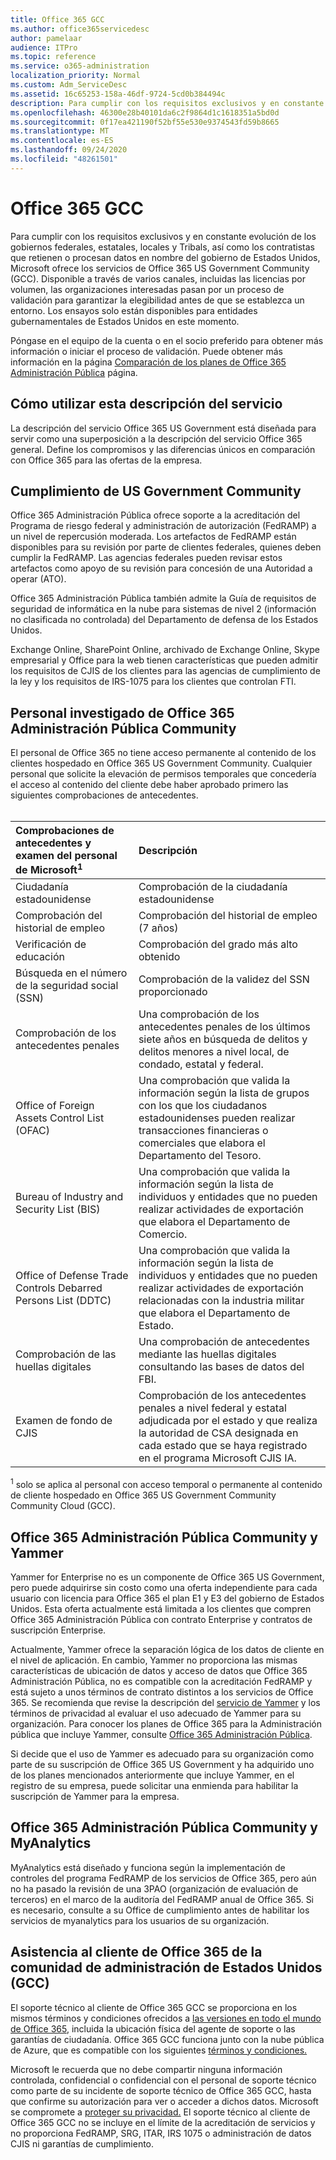 ```yaml
---
title: Office 365 GCC
ms.author: office365servicedesc
author: pamelaar
audience: ITPro
ms.topic: reference
ms.service: o365-administration
localization_priority: Normal
ms.custom: Adm_ServiceDesc
ms.assetid: 16c65253-158a-46df-9724-5cd0b384494c
description: Para cumplir con los requisitos exclusivos y en constante evolución de los gobiernos federales, estatales, locales y Tribals, así como los contratistas que retienen o procesan datos en nombre del gobierno de Estados Unidos, Microsoft ofrece los servicios de Office 365 US Government Community (GCC). Disponible a través de varios canales, incluidas las licencias por volumen, las organizaciones interesadas pasan por un proceso de validación para garantizar la elegibilidad antes de que se establezca un entorno. Los ensayos solo están disponibles para entidades gubernamentales de Estados Unidos en este momento.
ms.openlocfilehash: 46300e28b40101da6c2f9864d1c1618351a5bd0d
ms.sourcegitcommit: 0f17ea421190f52bf55e530e9374543fd59b8665
ms.translationtype: MT
ms.contentlocale: es-ES
ms.lasthandoff: 09/24/2020
ms.locfileid: "48261501"
---
```

# <a name="office-365-gcc"></a>Office 365 GCC

Para cumplir con los requisitos exclusivos y en constante evolución de los gobiernos federales, estatales, locales y Tribals, así como los contratistas que retienen o procesan datos en nombre del gobierno de Estados Unidos, Microsoft ofrece los servicios de Office 365 US Government Community (GCC). Disponible a través de varios canales, incluidas las licencias por volumen, las organizaciones interesadas pasan por un proceso de validación para garantizar la elegibilidad antes de que se establezca un entorno. Los ensayos solo están disponibles para entidades gubernamentales de Estados Unidos en este momento. 
  
Póngase en el equipo de la cuenta o en el socio preferido para obtener más información o iniciar el proceso de validación. Puede obtener más información en la página [Comparación de los planes de Office 365 Administración Pública](https://products.office.com/government/compare-office-365-government-plans) página. 
  
## <a name="how-to-use-this-service-description"></a>Cómo utilizar esta descripción del servicio

La descripción del servicio Office 365 US Government está diseñada para servir como una superposición a la descripción del servicio Office 365 general. Define los compromisos y las diferencias únicos en comparación con Office 365 para las ofertas de la empresa.
  
## <a name="us-government-community-compliance"></a>Cumplimiento de US Government Community

Office 365 Administración Pública ofrece soporte a la acreditación del Programa de riesgo federal y administración de autorización (FedRAMP) a un nivel de repercusión moderada. Los artefactos de FedRAMP están disponibles para su revisión por parte de clientes federales, quienes deben cumplir la FedRAMP. Las agencias federales pueden revisar estos artefactos como apoyo de su revisión para concesión de una Autoridad a operar (ATO).
  
Office 365 Administración Pública también admite la Guía de requisitos de seguridad de informática en la nube para sistemas de nivel 2 (información no clasificada no controlada) del Departamento de defensa de los Estados Unidos. 
  
Exchange Online, SharePoint Online, archivado de Exchange Online, Skype empresarial y Office para la web tienen características que pueden admitir los requisitos de CJIS de los clientes para las agencias de cumplimiento de la ley y los requisitos de IRS-1075 para los clientes que controlan FTI.
  
## <a name="office-365-us-government-community-screened-personnel"></a>Personal investigado de Office 365 Administración Pública Community

El personal de Office 365 no tiene acceso permanente al contenido de los clientes hospedado en Office 365 US Government Community. Cualquier personal que solicite la elevación de permisos temporales que concedería el acceso al contenido del cliente debe haber aprobado primero las siguientes comprobaciones de antecedentes.<br><br> 
  
| Comprobaciones de antecedentes y examen del personal de Microsoft<sup>1</sup> | Descripción |
|:-----|:-----|
|Ciudadanía estadounidense  <br/> |Comprobación de la ciudadanía estadounidense  <br/> |
|Comprobación del historial de empleo  <br/> |Comprobación del historial de empleo (7 años)  <br/> |
|Verificación de educación  <br/> |Comprobación del grado más alto obtenido  <br/> |
|Búsqueda en el número de la seguridad social (SSN)  <br/> |Comprobación de la validez del SSN proporcionado  <br/> |
|Comprobación de los antecedentes penales  <br/> |Una comprobación de los antecedentes penales de los últimos siete años en búsqueda de delitos y delitos menores a nivel local, de condado, estatal y federal.  <br/> |
|Office of Foreign Assets Control List (OFAC)  <br/> |Una comprobación que valida la información según la lista de grupos con los que los ciudadanos estadounidenses pueden realizar transacciones financieras o comerciales que elabora el Departamento del Tesoro.  <br/> |
|Bureau of Industry and Security List (BIS)  <br/> |Una comprobación que valida la información según la lista de individuos y entidades que no pueden realizar actividades de exportación que elabora el Departamento de Comercio.  <br/> |
|Office of Defense Trade Controls Debarred Persons List (DDTC)  <br/> |Una comprobación que valida la información según la lista de individuos y entidades que no pueden realizar actividades de exportación relacionadas con la industria militar que elabora el Departamento de Estado.  <br/> |
|Comprobación de las huellas digitales  <br/> |Una comprobación de antecedentes mediante las huellas digitales consultando las bases de datos del FBI.  <br/> |
|Examen de fondo de CJIS  <br/> |Comprobación de los antecedentes penales a nivel federal y estatal adjudicada por el estado y que realiza la autoridad de CSA designada en cada estado que se haya registrado en el programa Microsoft CJIS IA.  <br/> |

<sup>1</sup> solo se aplica al personal con acceso temporal o permanente al contenido de cliente hospedado en Office 365 US Government Community Community Cloud (GCC).
  
## <a name="office-365-us-government-community-and-yammer"></a>Office 365 Administración Pública Community y Yammer

Yammer for Enterprise no es un componente de Office 365 US Government, pero puede adquirirse sin costo como una oferta independiente para cada usuario con licencia para Office 365 el plan E1 y E3 del gobierno de Estados Unidos. Esta oferta actualmente está limitada a los clientes que compren Office 365 Administración Pública con contrato Enterprise y contratos de suscripción Enterprise. 
  
Actualmente, Yammer ofrece la separación lógica de los datos de cliente en el nivel de aplicación. En cambio, Yammer no proporciona las mismas características de ubicación de datos y acceso de datos que Office 365 Administración Pública, no es compatible con la acreditación FedRAMP y está sujeto a unos términos de contrato distintos a los servicios de Office 365. Se recomienda que revise la descripción del [servicio de Yammer](../../yammer-service-description/yammer-service-description.md) y los términos de privacidad al evaluar el uso adecuado de Yammer para su organización. Para conocer los planes de Office 365 para la Administración pública que incluye Yammer, consulte [Office 365 Administración Pública](office-365-us-government.md).
  
Si decide que el uso de Yammer es adecuado para su organización como parte de su suscripción de Office 365 US Government y ha adquirido uno de los planes mencionados anteriormente que incluye Yammer, en el registro de su empresa, puede solicitar una enmienda para habilitar la suscripción de Yammer para la empresa.
  
## <a name="office-365-us-government-community-and-myanalytics"></a>Office 365 Administración Pública Community y MyAnalytics

MyAnalytics está diseñado y funciona según la implementación de controles del programa FedRAMP de los servicios de Office 365, pero aún no ha pasado la revisión de una 3PAO (organización de evaluación de terceros) en el marco de la auditoría del FedRAMP anual de Office 365. Si es necesario, consulte a su Office de cumplimiento antes de habilitar los servicios de myanalytics para los usuarios de su organización.
  
## <a name="office-365-us-government-community-cloud-gcc-customer-support"></a>Asistencia al cliente de Office 365 de la comunidad de administración de Estados Unidos (GCC)

El soporte técnico al cliente de Office 365 GCC se proporciona en los mismos términos y condiciones ofrecidos a [las versiones en todo el mundo de Office 365](https://docs.microsoft.com/office365/servicedescriptions/office-365-platform-service-description/support), incluida la ubicación física del agente de soporte o las garantías de ciudadanía. Office 365 GCC funciona junto con la nube pública de Azure, que es compatible con los siguientes [términos y condiciones.](https://azure.microsoft.com/support/plans/)

Microsoft le recuerda que no debe compartir ninguna información controlada, confidencial o confidencial con el personal de soporte técnico como parte de su incidente de soporte técnico de Office 365 GCC, hasta que confirme su autorización para ver o acceder a dichos datos. Microsoft se compromete a [proteger su privacidad.](https://privacy.microsoft.com/privacystatement) El soporte técnico al cliente de Office 365 GCC no se incluye en el límite de la acreditación de servicios y no proporciona FedRAMP, SRG, ITAR, IRS 1075 o administración de datos CJIS ni garantías de cumplimiento.

